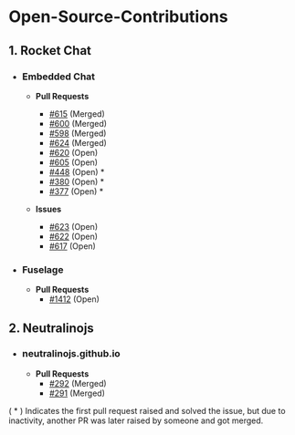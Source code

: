 # Open-Source-Contributions

## 1. Rocket Chat
  - ### Embedded Chat
      - **Pull Requests**
        - [#615](https://github.com/RocketChat/EmbeddedChat/pull/615) (Merged)
        - [#600](https://github.com/RocketChat/EmbeddedChat/pull/600) (Merged)
        - [#598](https://github.com/RocketChat/EmbeddedChat/pull/598) (Merged)
        - [#624](https://github.com/RocketChat/EmbeddedChat/pull/624) (Merged)
        - [#620](https://github.com/RocketChat/EmbeddedChat/pull/620) (Open)
        - [#605](https://github.com/RocketChat/EmbeddedChat/pull/605) (Open)
        - [#448](https://github.com/RocketChat/EmbeddedChat/pull/448) (Open) *
        - [#380](https://github.com/RocketChat/EmbeddedChat/pull/380) (Open) *
        - [#377](https://github.com/RocketChat/EmbeddedChat/pull/377) (Open) *

      - **Issues**
        - [#623](https://github.com/RocketChat/EmbeddedChat/issues/623) (Open)
        - [#622](https://github.com/RocketChat/EmbeddedChat/issues/622) (Open)
        - [#617](https://github.com/RocketChat/EmbeddedChat/issues/617) (Open)
       
  - ### Fuselage
      - **Pull Requests**
        - [#1412](https://github.com/RocketChat/fuselage/pull/1412) (Open)

## 2. Neutralinojs 
  - ### neutralinojs.github.io
      - **Pull Requests**
        - [#292](https://github.com/neutralinojs/neutralinojs.github.io/pull/292) (Merged)
        - [#291](https://github.com/neutralinojs/neutralinojs.github.io/pull/291) (Merged)

( * ) Indicates the first pull request raised and solved the issue, but due to inactivity, another PR was later raised by someone and got merged.
